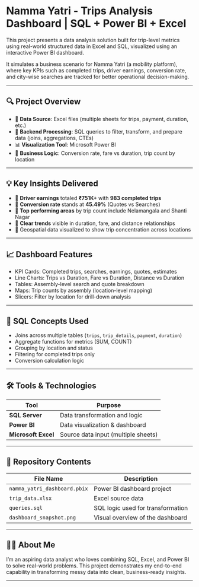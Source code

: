 # Namma Yatri - Trips Analysis Dashboard | SQL + Power BI + Excel

This project presents a data analysis solution built for trip-level metrics using real-world structured data in Excel and SQL, visualized using an interactive Power BI dashboard.

It simulates a business scenario for Namma Yatri (a mobility platform), where key KPIs such as completed trips, driver earnings, conversion rate, and city-wise searches are tracked for better operational decision-making.

---

## 🔍 Project Overview

- 📁 **Data Source**: Excel files (multiple sheets for trips, payment, duration, etc.)
- 🧠 **Backend Processing**: SQL queries to filter, transform, and prepare data (joins, aggregations, CTEs)
- 📊 **Visualization Tool**: Microsoft Power BI
- 🧮 **Business Logic**: Conversion rate, fare vs duration, trip count by location

---

## 💡 Key Insights Delivered

- 🔸 **Driver earnings** totaled **₹751K+** with **983 completed trips**
- 🔸 **Conversion rate** stands at **45.49%** (Quotes vs Searches)
- 🔸 **Top performing areas** by trip count include Nelamangala and Shanti Nagar
- 🔸 **Clear trends** visible in duration, fare, and distance relationships
- 🔸 Geospatial data visualized to show trip concentration across locations

---

## 📈 Dashboard Features

- KPI Cards: Completed trips, searches, earnings, quotes, estimates
- Line Charts: Trips vs Duration, Fare vs Duration, Distance vs Duration
- Tables: Assembly-level search and quote breakdown
- Maps: Trip counts by assembly (location-level mapping)
- Slicers: Filter by location for drill-down analysis

---

## 🧠 SQL Concepts Used

- Joins across multiple tables (`trips`, `trip_details`, `payment`, `duration`)
- Aggregate functions for metrics (SUM, COUNT)
- Grouping by location and status
- Filtering for completed trips only
- Conversion calculation logic

---

## 🛠️ Tools & Technologies

| Tool       | Purpose                      |
|------------|-------------------------------|
| **SQL Server** | Data transformation and logic |
| **Power BI**   | Data visualization & dashboard |
| **Microsoft Excel** | Source data input (multiple sheets) |

---

## 📁 Repository Contents

| File Name                     | Description                         |
|------------------------------|-------------------------------------|
| `namma_yatri_dashboard.pbix` | Power BI dashboard project          |
| `trip_data.xlsx`             | Excel source data                   |
| `queries.sql`                | SQL logic used for transformation   |
| `dashboard_snapshot.png`     | Visual overview of the dashboard    |

---

## 👩‍💻 About Me

I’m an aspiring data analyst who loves combining SQL, Excel, and Power BI to solve real-world problems. This project demonstrates my end-to-end capability in transforming messy data into clean, business-ready insights.

---

